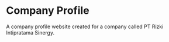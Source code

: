 # Company Profile
A company profile website created for a company called PT Rizki Intipratama Sinergy.

